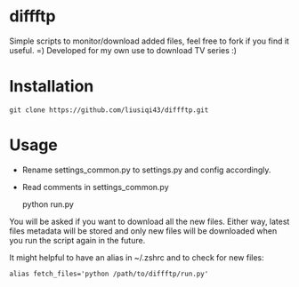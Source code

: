 # diffftp
Simple scripts to monitor/download added files, feel free to fork if you find it useful. =)
Developed for my own use to download TV series :)

# Installation
    git clone https://github.com/liusiqi43/diffftp.git

# Usage
* Rename settings_common.py to settings.py and config accordingly.
* Read comments in settings_common.py


    python run.py

You will be asked if you want to download all the new files. 
Either way, latest files metadata will be stored and only new files will be downloaded 
when you run the script again in the future.

It might helpful to have an alias in ~/.zshrc and to check for new files:

    alias fetch_files='python /path/to/diffftp/run.py'
